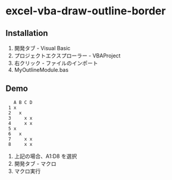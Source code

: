 # excel-vba-draw-outline-border

## Installation

1. 開発タブ - Visual Basic
1. プロジェクトエクスプローラー - VBAProject
1. 右クリック - ファイルのインポート
1. MyOutlineModule.bas 

## Demo

```
   A B C D
 1 x
 2   x
 3     x x
 4     x x
 5 x
 6   x
 7     x x
 8     x x
```

1. 上記の場合、A1:D8 を選択
1. 開発タブ - マクロ
1. マクロ実行

